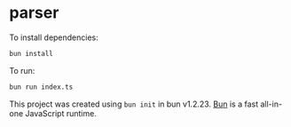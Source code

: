 # parser

To install dependencies:

```bash
bun install
```

To run:

```bash
bun run index.ts
```

This project was created using `bun init` in bun v1.2.23. [Bun](https://bun.com) is a fast all-in-one JavaScript runtime.
